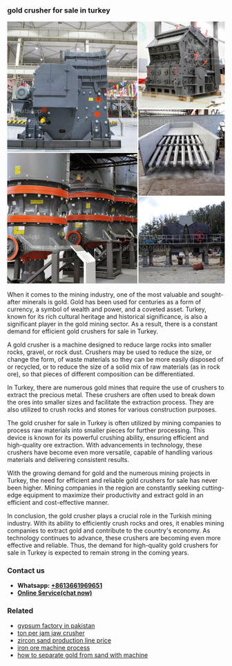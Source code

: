 <h3>gold crusher for sale in turkey</h3><img src='1708309504.jpg' alt=''><p>When it comes to the mining industry, one of the most valuable and sought-after minerals is gold. Gold has been used for centuries as a form of currency, a symbol of wealth and power, and a coveted asset. Turkey, known for its rich cultural heritage and historical significance, is also a significant player in the gold mining sector. As a result, there is a constant demand for efficient gold crushers for sale in Turkey.</p><p>A gold crusher is a machine designed to reduce large rocks into smaller rocks, gravel, or rock dust. Crushers may be used to reduce the size, or change the form, of waste materials so they can be more easily disposed of or recycled, or to reduce the size of a solid mix of raw materials (as in rock ore), so that pieces of different composition can be differentiated.</p><p>In Turkey, there are numerous gold mines that require the use of crushers to extract the precious metal. These crushers are often used to break down the ores into smaller sizes and facilitate the extraction process. They are also utilized to crush rocks and stones for various construction purposes.</p><p>The gold crusher for sale in Turkey is often utilized by mining companies to process raw materials into smaller pieces for further processing. This device is known for its powerful crushing ability, ensuring efficient and high-quality ore extraction. With advancements in technology, these crushers have become even more versatile, capable of handling various materials and delivering consistent results.</p><p>With the growing demand for gold and the numerous mining projects in Turkey, the need for efficient and reliable gold crushers for sale has never been higher. Mining companies in the region are constantly seeking cutting-edge equipment to maximize their productivity and extract gold in an efficient and cost-effective manner.</p><p>In conclusion, the gold crusher plays a crucial role in the Turkish mining industry. With its ability to efficiently crush rocks and ores, it enables mining companies to extract gold and contribute to the country's economy. As technology continues to advance, these crushers are becoming even more effective and reliable. Thus, the demand for high-quality gold crushers for sale in Turkey is expected to remain strong in the coming years.</p><h3>Contact us</h3><ul><li><strong>Whatsapp:&nbsp;<a href="https://wa.me/8613661969651">+8613661969651</a></strong></li><li><a href="https://swt.shibang-china.com/?git&amp;zhl&amp;gold crusher for sale in turkey"><strong>Online Service(chat now)</strong></a></li></ul><h3>Related</h3><ul><li><a href='gypsum factory in pakistan.md'>gypsum factory in pakistan</a></li><li><a href='ton per jam jaw crusher.md'>ton per jam jaw crusher</a></li><li><a href='zircon sand production line price.md'>zircon sand production line price</a></li><li><a href='iron ore machine process.md'>iron ore machine process</a></li><li><a href='how to separate gold from sand with machine.md'>how to separate gold from sand with machine</a></li></ul>